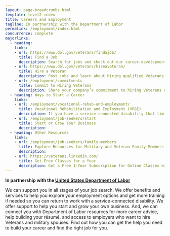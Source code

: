 ```yaml
---
layout: page-breadcrumbs.html
template: level2-index
title: Careers and Employment
tagline: In partnership with the Department of Labor
permalink: /employment/index.html
concurrence: complete
majorlinks:
  - heading:
    links:
    - url: https://www.dol.gov/veterans/findajob/
      title: Find a Job
      description: Search for jobs and check out our career-development resources.
    - url: https://www.dol.gov/veterans/hireaveteran/
      title: Hire a Veteran
      description: Post jobs and learn about hiring qualified Veterans.
    - url: /employment/commitments
      title: Commit to Hiring Veterans
      description: Share your company’s commitment to hiring Veterans and their spouses.
  - heading: Ways to Start a Career
    links:
    - url: /employment/vocational-rehab-and-employment/
      title: Vocational Rehabilitation and Employment (VR&E)
      description: If you have a service-connected disability that limits your ability to work or prevents you from working, find out if you can get VR&E benefits and services like help with exploring employment options and getting more training if required. 
    - url: /employment/job-seekers/start
      title: Start or Grow Your Business
      description:
  - heading: Other Resources
    links:
    - url: /employment/job-seekers/family-members
      title: Explore Resources for Military and Veteran Family Members
      description:
    - url: https://veterans.linkedin.com/
      title: Get Free Classes for a Year
      description: Get a Free 1-Year Subscription for Online Classes with LinkedIn Learning from LinkedIn Premium
---
```


**In partnership with the [United States Department of Labor](https://www.dol.gov/vets/)**

<div class="va-introtext">

We can support you in all stages of your job search. We offer benefits and services to help you explore your employment options and get more training if needed so you can return to work with a service-connected disability. We offer support to help you start and grow your own business. And, we can connect you with Department of Labor resources for more career advice, help building your résumé, and access to employers who want to hire Veterans and military spouses. Find out how you can get the help you need to build your career and find the right job for you.

</div>
